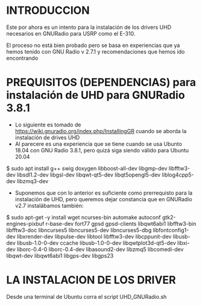 # INTRODUCCION
Este por ahora es un intento para la instalación de los drivers UHD necesarios en GNURadio para USRP como el E-310.

El proceso no está bien probado pero se basa en experiencias que ya hemos tenido con GNU Radio v 2.7.1 y recomendaciones que hemos ido encontrando

# PREQUISITOS (DEPENDENCIAS) para instalación de UHD para GNURadio 3.8.1
- Lo siguiente es tomado de https://wiki.gnuradio.org/index.php/InstallingGR cuando se aborda la instalación de drives UHD
- Al parecere es una experiencia que se tiene cuando se usa Ubunto 18.04 con GNU Radio 3.8.1, pero quizá siga siendo válido para Ubuntu 20.04

$ sudo apt install g++ swig doxygen libboost-all-dev libgmp-dev libfftw3-dev libsdl1.2-dev libgsl-dev libqwt-qt5-dev libqt5opengl5-dev liblog4cpp5-dev libzmq3-dev 

- Suponemos que con lo anterior es suficiente como prerrequisto para la instalación de UHD, pero queremos dejar constancia que en GNURadio v2.7 instalábamos también:

$ sudo apt-get -y install wget ncurses-bin automake autoconf gtk2-engines-pixbuf r-base-dev fort77  gpsd gpsd-clients libqwt6abi1 libfftw3-bin libfftw3-doc libncurses5 libncurses5-dev libncurses5-dbg libfontconfig1-dev libxrender-dev libpulse-dev libtool libfftw3-dev libcppunit-dev libusb-dev libusb-1.0-0-dev ccache  libusb-1.0-0-dev libqwtplot3d-qt5-dev libxi-dev  liborc-0.4-0 liborc-0.4-dev libasound2-dev libzmq5 libcomedi-dev libqwt-dev libqwt6abi1 libgps-dev libgps23

# LA INSTALACION DE LOS DRIVER
Desde una terminal de Ubuntu corra el script UHD_GNURadio.sh


